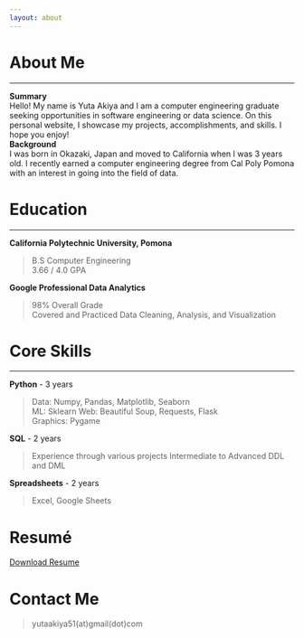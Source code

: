 ```yaml
---
layout: about 
---
```


# About Me
---
**Summary**  
Hello! My name is Yuta Akiya and I am a computer engineering graduate seeking opportunities in software engineering or data science. 
On this personal website, I showcase my projects, accomplishments, and skills. I hope you enjoy!  
**Background**  
I was born in Okazaki, Japan and moved to California when I was 3 years old. I recently earned a computer engineering degree from Cal Poly Pomona with an interest in going into the field of data. 

# Education
---
**California Polytechnic University, Pomona**
> B.S Computer Engineering  
> 3.66 / 4.0 GPA  


**Google Professional Data Analytics**
> 98% Overall Grade  
> Covered and Practiced Data Cleaning, Analysis, and Visualization

# Core Skills  
---
**Python** - 3 years
> Data: Numpy, Pandas, Matplotlib, Seaborn  
> ML: Sklearn
> Web: Beautiful Soup, Requests, Flask  
> Graphics: Pygame


**SQL**  - 2 years
> Experience through various projects
> Intermediate to Advanced DDL and DML


**Spreadsheets** - 2 years
> Excel, Google Sheets


# Resumé
<a href="#" download>Download Resume</a>

# Contact Me 
> yutaakiya51(at)gmail(dot)com
